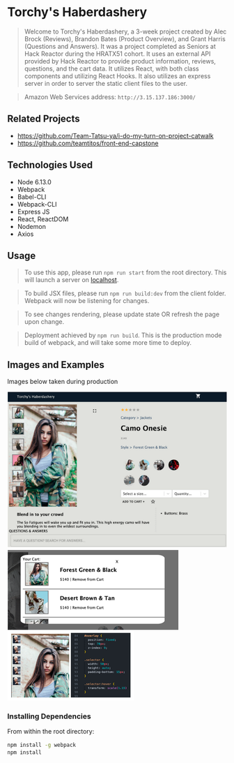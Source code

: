 # Torchy's Haberdashery

> Welcome to Torchy's Haberdashery, a 3-week project created by Alec Brock (Reviews), Brandon Bates (Product Overview), and Grant Harris (Questions and Answers). It was a project completed as Seniors at Hack Reactor during the HRATX51 cohort. It uses an external API provided by Hack Reactor to provide product information, reviews, questions, and the cart data. It utilizes React, with both class components and utilizing React Hooks. It also utilizes an express server in order to server the static client files to the user.

> Amazon Web Services address: `http://3.15.137.186:3000/`

## Related Projects

  - https://github.com/Team-Tatsu-ya/i-do-my-turn-on-project-catwalk
  - https://github.com/teamtitos/front-end-capstone
  
## Technologies Used

- Node 6.13.0
- Webpack
- Babel-CLI
- Webpack-CLI
- Express JS
- React, ReactDOM
- Nodemon
- Axios
  
## Usage

> To use this app, please run `npm run start` from the root directory. This will launch a server on [localhost](localhost:3000).

> To build JSX files, please run `npm run build:dev` from the client folder. Webpack will now be listening for changes.

> To see changes rendering, please update state OR refresh the page upon change.

> Deployment achieved by `npm run build`. This is the production mode build of webpack, and will take some more time to deploy.

## Images and Examples

Images below taken during production

![Product Overview](https://github.com/Banjo1224/Pics/blob/master/fec/productOver.png)
![Product Overview Cart](https://github.com/Banjo1224/Pics/blob/master/fec/cart.png)
![Product Overview Code Snippet](https://github.com/Banjo1224/Pics/blob/master/fec/code_snip.png)

### Installing Dependencies

From within the root directory:

```sh
npm install -g webpack
npm install
```

